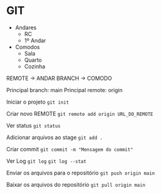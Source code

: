# GIT

- Andares
  - RC
  - 1º Andar
- Comodos
  - Sala
  - Quarto
  - Cozinha


REMOTE -> ANDAR
BRANCH -> COMODO

Principal branch: main
Principal remote: origin

Iniciar o projeto
`git init`

Criar novo REMOTE
`git remote add origin URL_DO_REMOTE`

Ver status
`git status`

Adicionar arquivos ao stage
`git add .`

Criar commit
`git commit -m "Mensagem do commit"`

Ver Log
`git log`
`git log --stat`

Enviar os arquivos para o repositório
`git push origin main`

Baixar os arquivos do repositório
`git pull origin main`